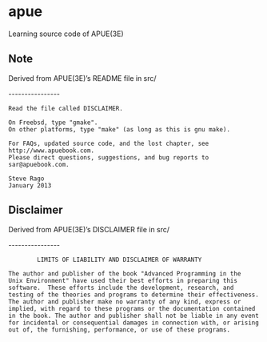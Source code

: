 # apue
Learning source code of APUE(3E)

## Note

Derived from APUE(3E)’s README file in src/

\-\-\-\-\-\-\-\-\-\-\-\-\-\-\-\-

    Read the file called DISCLAIMER.

    On Freebsd, type "gmake".
    On other platforms, type "make" (as long as this is gnu make).

    For FAQs, updated source code, and the lost chapter, see http://www.apuebook.com.
    Please direct questions, suggestions, and bug reports to sar@apuebook.com.

    Steve Rago
    January 2013

## Disclaimer

Derived from APUE(3E)’s DISCLAIMER file in src/

\-\-\-\-\-\-\-\-\-\-\-\-\-\-\-\-

            LIMITS OF LIABILITY AND DISCLAIMER OF WARRANTY

    The author and publisher of the book "Advanced Programming in the
    Unix Environment" have used their best efforts in preparing this
    software.  These efforts include the development, research, and
    testing of the theories and programs to determine their effectiveness.
    The author and publisher make no warranty of any kind, express or
    implied, with regard to these programs or the documentation contained
    in the book. The author and publisher shall not be liable in any event
    for incidental or consequential damages in connection with, or arising
    out of, the furnishing, performance, or use of these programs.


